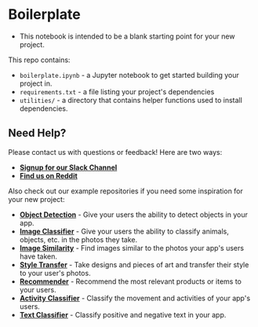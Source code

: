 # Boilerplate
- This notebook is intended to be a blank starting point for your new project.

This repo contains:

- `boilerplate.ipynb` - a Jupyter notebook to get started building your project in.
- `requirements.txt` - a file listing your project's dependencies
- `utilities/` - a directory that contains helper functions used to install dependencies.

## Need Help?
Please contact us with questions or feedback! Here are two ways:


-  [**Signup for our Slack Channel**](https://skafosai.slack.com/)
-  [**Find us on Reddit**](https://reddit.com/r/skafos) 

Also check out our example repositories if you need some inspiration for your new project:

- [**Object Detection**](https://github.com/skafos/TuriObjectDetection) - Give your users the ability to detect objects in your app.
- [**Image Classifier**](https://github.com/skafos/TuriImageClassifier) - Give your users the ability to classify animals, objects, etc. in the photos they take.
- [**Image Similarity**](https://github.com/skafos/TuriImageSimilarity) - Find images similar to the photos your app's users have taken.
- [**Style Transfer**](https://github.com/skafos/TuriStyleTransfer) - Take designs and pieces of art and transfer their style to your user's photos.
- [**Recommender**](https://github.com/skafos/TuriRecommender) - Recommend the most relevant products or items to your users.
- [**Activity Classifier**](https://github.com/skafos/TuriActivityClassifier) - Classify the movement and activities of your app's users.
- [**Text Classifier**](https://github.com/skafos/TuriTextClassifier) - Classify positive and negative text in your app.
